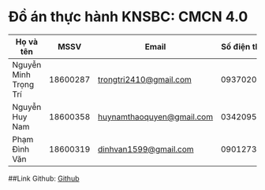 # Đồ án thực hành KNSBC: CMCN 4.0
|Họ và tên|MSSV|Email|Số điện thoại|
|---------|----|-----|-------|
|Nguyễn Minh Trọng Trí|18600287|trongtri2410@gmail.com|0937020196|
|Nguyễn Huy Nam|18600358|huynamthaoquyen@gmail.com|0342095244|
|Phạm Đình Văn|18600319|dinhvan1599@gmail.com|0901273520|
##Link Github: [Github](https://github.com/TriNguyen24102000/TH_KNSBC-n-CMCN-4.0)
